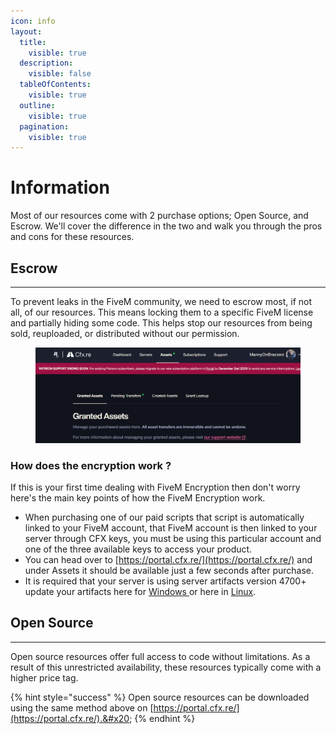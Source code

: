 ```yaml
---
icon: info
layout:
  title:
    visible: true
  description:
    visible: false
  tableOfContents:
    visible: true
  outline:
    visible: true
  pagination:
    visible: true
---
```


# Information

Most of our resources come with 2 purchase options; Open Source, and Escrow. We'll cover the difference in the two and walk you through the pros and cons for these resources.

## Escrow

***

To prevent leaks in the FiveM community, we need to escrow most, if not all, of our resources. This means locking them to a specific FiveM license and partially hiding some code. This helps stop our resources from being sold, reuploaded, or distributed without our permission.



<figure><img src="../.gitbook/assets/image (29).png" alt=""><figcaption></figcaption></figure>

### How does the encryption work ?

If this is your first time dealing with FiveM Encryption then don't worry here's the main key points of how the FiveM Encryption work.

* When purchasing one of our paid scripts that script is automatically linked to your FiveM account, that FiveM account is then linked to your server through CFX keys, you must be using this particular account and one of the three available keys to access your product.
* You can head over to [https://portal.cfx.re/](https://portal.cfx.re/) and under Assets it should be available just a few seconds after purchase.
* It is required that your server is using server artifacts version 4700+ update your artifacts here for [Windows ](https://runtime.fivem.net/artifacts/fivem/build_server_windows/master/)or here in [Linux](https://runtime.fivem.net/artifacts/fivem/build_proot_linux/master/).

## Open Source

***

Open source resources offer full access to code without limitations. As a result of this unrestricted availability, these resources typically come with a higher price tag.

{% hint style="success" %}
Open source resources can be downloaded using the same method above on [https://portal.cfx.re/](https://portal.cfx.re/).&#x20;
{% endhint %}
